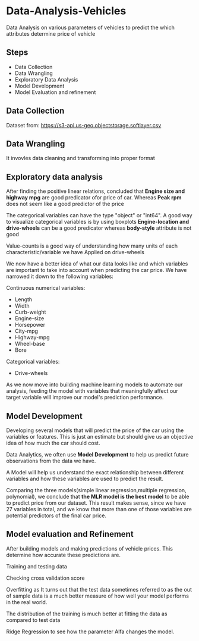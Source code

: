 # Data-Analysis-Vehicles
Data Analysis on various parameters of vehicles to predict the which attributes determine price of vehicle

<h2>Steps</h2>
<ul>
<li>Data Collection</li>
<li>Data Wrangling</li>
<li>Exploratory Data Analysis</li>
<li>Model Development</li>
<li>Model Evaluation and refinement</li>
</ul>

<h2>Data Collection </h2>

Dataset from:
<a href='https://s3-api.us-geo.objectstorage.softlayer.net/cf-courses-data/CognitiveClass/DA0101EN/module_5_auto.csv'>https://s3-api.us-geo.objectstorage.softlayer.csv </a>


<h2>Data Wrangling</h2> 
It invovles data cleaning and transforming into proper format

<h2>Exploratory data analysis</h2>
After finding the positive linear relations, concluded that <b>Engine size and highway mpg</b> are good predicator ofor price of car. 
Whereas <b>Peak rpm</b> does not seem like a good predictor of the price 

The categorical variables can have the type "object" or "int64". A good way to visualize categorical variables is by using boxplots
<b>Engine-location and drive-wheels</b> can be a good predicator whereas <b>body-style</b> attribute is not good

Value-counts is a good way of understanding how many units of each characteristic/variable we have
Applied on drive-wheels 
<p>We now have a better idea of what our data looks like and which variables are important to take into account when predicting the car price. We have narrowed it down to the following variables:</p>
Continuous numerical variables:
<ul>
    <li>Length</li>
    <li>Width</li>
    <li>Curb-weight</li>
    <li>Engine-size</li>
    <li>Horsepower</li>
    <li>City-mpg</li>
    <li>Highway-mpg</li>
    <li>Wheel-base</li>
    <li>Bore</li>
</ul>
    
Categorical variables:
<ul>
    <li>Drive-wheels</li>
</ul>

<p>As we now move into building machine learning models to automate our analysis, feeding the model with variables that meaningfully affect our target variable will improve our model's prediction performance.</p>

<h2>Model Development</h2>
Developing several models that will predict the price of the car using the variables or features. This is just an estimate but should give us an objective idea of how much the car should cost.

<p>Data Analytics, we often use <b>Model Development</b> to help us predict future observations from the data we have.</p>
<p>A Model will help us understand the exact relationship between different variables and how these variables are used to predict the result.</p>

<p>Comparing the three models(simple linear regression,multiple regression, polynomial), we conclude that <b>the MLR model is the best model</b> to be able to predict price from our dataset. This result makes sense, since we have 27 variables in total, and we know that more than one of those variables are potential predictors of the final car price.</p>

<h2>Model evaluation and Refinement</h2>
<p>After building models and making predictions of vehicle prices. This determine how accurate these predictions are.</p>
<p>Training and testing data</p>
<p>Checking cross validation score</p>
<p>Overfitting as It turns out that the test data sometimes referred to as the out of sample data is a much better measure of how well your model performs in the real world. </p>
<p>The distribution of the training is much better at fitting the data as compared to test data</p>
<p>Ridge Regression to see how the parameter Alfa changes the model.</p>
